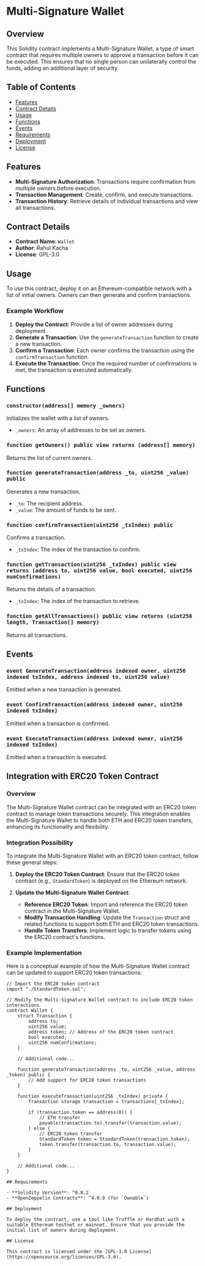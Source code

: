 # Multi-Signature Wallet

## Overview

This Solidity contract implements a Multi-Signature Wallet, a type of smart contract that requires multiple owners to approve a transaction before it can be executed. This ensures that no single person can unilaterally control the funds, adding an additional layer of security.

## Table of Contents

- [Features](#features)
- [Contract Details](#contract-details)
- [Usage](#usage)
- [Functions](#functions)
- [Events](#events)
- [Requirements](#requirements)
- [Deployment](#deployment)
- [License](#license)

## Features

- **Multi-Signature Authorization**: Transactions require confirmation from multiple owners before execution.
- **Transaction Management**: Create, confirm, and execute transactions.
- **Transaction History**: Retrieve details of individual transactions and view all transactions.

## Contract Details

- **Contract Name**: `Wallet`
- **Author**: Rahul Kacha
- **License**: GPL-3.0

## Usage

To use this contract, deploy it on an Ethereum-compatible network with a list of initial owners. Owners can then generate and confirm transactions.

### Example Workflow

1. **Deploy the Contract**: Provide a list of owner addresses during deployment.
2. **Generate a Transaction**: Use the `generateTransaction` function to create a new transaction.
3. **Confirm a Transaction**: Each owner confirms the transaction using the `confirmTransaction` function.
4. **Execute the Transaction**: Once the required number of confirmations is met, the transaction is executed automatically.

## Functions

### `constructor(address[] memory _owners)`

Initializes the wallet with a list of owners.

- `_owners`: An array of addresses to be set as owners.

### `function getOwners() public view returns (address[] memory)`

Returns the list of current owners.

### `function generateTransaction(address _to, uint256 _value) public`

Generates a new transaction.

- `_to`: The recipient address.
- `_value`: The amount of funds to be sent.

### `function confirmTransaction(uint256 _txIndex) public`

Confirms a transaction.

- `_txIndex`: The index of the transaction to confirm.

### `function getTransaction(uint256 _txIndex) public view returns (address to, uint256 value, bool executed, uint256 numConfirmations)`

Returns the details of a transaction.

- `_txIndex`: The index of the transaction to retrieve.

### `function getAllTransactions() public view returns (uint256 length, Transaction[] memory)`

Returns all transactions.

## Events

### `event GenerateTransaction(address indexed owner, uint256 indexed txIndex, address indexed to, uint256 value)`

Emitted when a new transaction is generated.

### `event ConfirmTransaction(address indexed owner, uint256 indexed txIndex)`

Emitted when a transaction is confirmed.

### `event ExecuteTransaction(address indexed owner, uint256 indexed txIndex)`

Emitted when a transaction is executed.

## Integration with ERC20 Token Contract

### Overview

The Multi-Signature Wallet contract can be integrated with an ERC20 token contract to manage token transactions securely. This integration enables the Multi-Signature Wallet to handle both ETH and ERC20 token transfers, enhancing its functionality and flexibility.

### Integration Possibility

To integrate the Multi-Signature Wallet with an ERC20 token contract, follow these general steps:

1. **Deploy the ERC20 Token Contract**: Ensure that the ERC20 token contract (e.g., `StandardToken`) is deployed on the Ethereum network.

2. **Update the Multi-Signature Wallet Contract**:
   - **Reference ERC20 Token**: Import and reference the ERC20 token contract in the Multi-Signature Wallet.
   - **Modify Transaction Handling**: Update the `Transaction` struct and related functions to support both ETH and ERC20 token transactions.
   - **Handle Token Transfers**: Implement logic to transfer tokens using the ERC20 contract's functions.

### Example Implementation

Here is a conceptual example of how the Multi-Signature Wallet contract can be updated to support ERC20 token transactions:

```solidity
// Import the ERC20 token contract
import "./StandardToken.sol";

// Modify the Multi-Signature Wallet contract to include ERC20 token interactions
contract Wallet {
    struct Transaction {
        address to;
        uint256 value;
        address token; // Address of the ERC20 token contract
        bool executed;
        uint256 numConfirmations;
    }

    // Additional code...

    function generateTransaction(address _to, uint256 _value, address _token) public {
        // Add support for ERC20 token transactions
    }

    function executeTransaction(uint256 _txIndex) private {
        Transaction storage transaction = transactions[_txIndex];

        if (transaction.token == address(0)) {
            // ETH transfer
            payable(transaction.to).transfer(transaction.value);
        } else {
            // ERC20 token transfer
            StandardToken token = StandardToken(transaction.token);
            token.transfer(transaction.to, transaction.value);
        }
    }

    // Additional code...
}

## Requirements

- **Solidity Version**: ^0.8.2
- **OpenZeppelin Contracts**: ^4.0.0 (for `Ownable`)

## Deployment

To deploy the contract, use a tool like Truffle or Hardhat with a suitable Ethereum testnet or mainnet. Ensure that you provide the initial list of owners during deployment.

## License

This contract is licensed under the [GPL-3.0 License](https://opensource.org/licenses/GPL-3.0).
```
